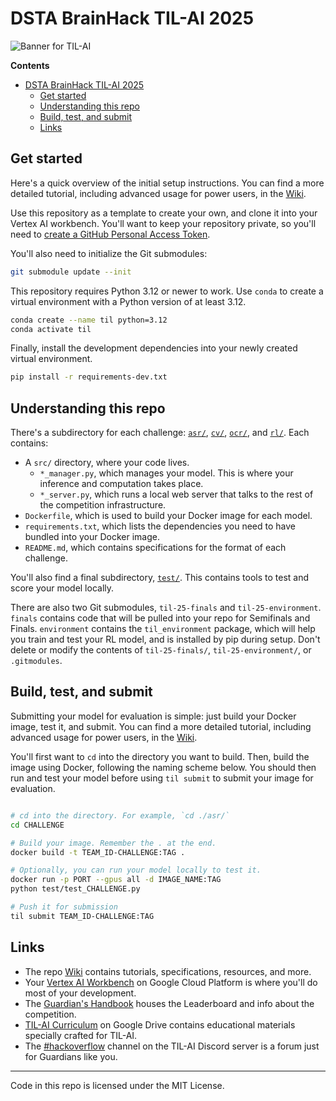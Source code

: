 # DSTA BrainHack TIL-AI 2025

![Banner for TIL-AI](https://static.wixstatic.com/media/b03c31_bdb8962d37364d7c8cc3e6ae234bb172~mv2.png/v1/crop/x_0,y_1,w_3392,h_1453/fill/w_3310,h_1418,al_c,q_95,usm_0.66_1.00_0.01,enc_avif,quality_auto/Brainhack%20KV_v12_FOR_WEB.png)

**Contents**
- [DSTA BrainHack TIL-AI 2025](#dsta-brainhack-til-ai-2025)
  - [Get started](#get-started)
  - [Understanding this repo](#understanding-this-repo)
  - [Build, test, and submit](#build-test-and-submit)
  - [Links](#links)
    

## Get started

Here's a quick overview of the initial setup instructions. You can find a more detailed tutorial, including advanced usage for power users, in the [Wiki](https://github.com/til-ai/til-25/wiki).

Use this repository as a template to create your own, and clone it into your Vertex AI workbench. You'll want to keep your repository private, so you'll need to [create a GitHub Personal Access Token](https://docs.github.com/en/authentication/keeping-your-account-and-data-secure/managing-your-personal-access-tokens).

You'll also need to initialize the Git submodules:

```bash
git submodule update --init
```

This repository requires Python 3.12 or newer to work. Use `conda` to create a virtual environment with a Python version of at least 3.12.

```bash
conda create --name til python=3.12
conda activate til
```

Finally, install the development dependencies into your newly created virtual environment.

```bash
pip install -r requirements-dev.txt
```

## Understanding this repo

There's a subdirectory for each challenge: [`asr/`](/asr), [`cv/`](/cv), [`ocr/`](/ocr/), and [`rl/`](/rl). Each contains:

* A `src/` directory, where your code lives.
  * `*_manager.py`, which manages your model. This is where your inference and computation takes place.
  * `*_server.py`, which runs a local web server that talks to the rest of the competition infrastructure.
* `Dockerfile`, which is used to build your Docker image for each model.
* `requirements.txt`, which lists the dependencies you need to have bundled into your Docker image.
* `README.md`, which contains specifications for the format of each challenge.

You'll also find a final subdirectory, [`test/`](/test). This contains tools to test and score your model locally.

There are also two Git submodules, `til-25-finals` and `til-25-environment`. `finals` contains code that will be pulled into your repo for Semifinals and Finals. `environment` contains the `til_environment` package, which will help you train and test your RL model, and is installed by pip during setup. Don't delete or modify the contents of `til-25-finals/`, `til-25-environment/`, or `.gitmodules`.

## Build, test, and submit

Submitting your model for evaluation is simple: just build your Docker image, test it, and submit. You can find a more detailed tutorial, including advanced usage for power users, in the [Wiki](https://github.com/til-ai/til-25/wiki).

You'll first want to `cd` into the directory you want to build. Then, build the image using Docker, following the naming scheme below. You should then run and test your model before using `til submit` to submit your image for evaluation.

```bash

# cd into the directory. For example, `cd ./asr/`
cd CHALLENGE

# Build your image. Remember the . at the end.
docker build -t TEAM_ID-CHALLENGE:TAG .

# Optionally, you can run your model locally to test it.
docker run -p PORT --gpus all -d IMAGE_NAME:TAG
python test/test_CHALLENGE.py

# Push it for submission
til submit TEAM_ID-CHALLENGE:TAG
```

## Links

* The repo [Wiki](https://github.com/til-ai/til-25/wiki) contains tutorials, specifications, resources, and more.
* Your [Vertex AI Workbench](https://console.cloud.google.com/vertex-ai/workbench/instances?project=til-ai-2025) on Google Cloud Platform is where you'll do most of your development.
* The [Guardian's Handbook](https://tribegroup.notion.site/BrainHack-2025-TIL-AI-Guardian-s-Handbook-1885263ef45a80fdb547d0f22741a5ba) houses the Leaderboard and info about the competition.
* [TIL-AI Curriculum](https://drive.google.com/drive/folders/18zP4pHt5E6YqA3usey16ETEzKNeAn5X9) on Google Drive contains educational materials specially crafted for TIL-AI.
* The [#hackoverflow](https://discord.com/channels/1344138493357719573/1344204681110487068) channel on the TIL-AI Discord server is a forum just for Guardians like you.

---

Code in this repo is licensed under the MIT License.
